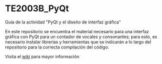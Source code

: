# TE2003B_PyQt
Guía de la actividad "PyQt y el diseño de interfaz gráfica"

En este repositorio se encuentra el material necesario para una interfaz gráfica con PyQt para un contador de vocales y consonantes; para esto, es necesario instalar librerías y herramientas que se indicarán a lo largo del repositorio para la correcta compilación del código.

Visita el [wiki](https://github.com/Jose05M/TE2003B_PyQt/wiki) para mayor información
